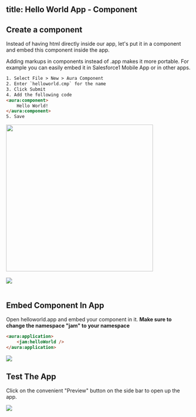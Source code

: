 title: Hello World App - Component
---

## Create a component

Instead of having html directly inside our app, let's put it in a component and embed this component inside the app. 

Adding markups in components instead of .app makes it more portable. For example you can easily embed it in Salesforce1 Mobile App or in other apps.

``` html
1. Select File > New > Aura Component
2. Enter `helloworld.cmp` for the name
3. Click Submit
4. Add the following code
<aura:component>
	Hello World!
</aura:component>
5. Save
```

<img src="/images/aura-first-aura-app-createComponent.png" width="400px"/>
<br/><br/>
<img src="/images/hello-world-create-comp.png"/>
<br><br>

## Embed Component In App

Open helloworld.app and embed your component in it. <b>Make sure to change the namespace "jam" to your namespace </b>

``` html
<aura:application>
    <jam:helloWorld />
</aura:application>
```
	
<img src="/images/hello-world-embed-component.png"/>
<br>

## Test The App

Click on the convenient "Preview" button on the side bar to open up the app.

<img src="/images/hello-world-click-preview-button.png"/>

